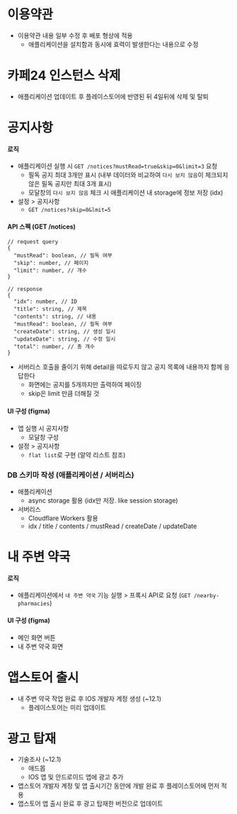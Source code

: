 # 이용약관

- 이용약관 내용 일부 수정 후 배포 형상에 적용
  - 애플리케이션을 설치함과 동시에 효력이 발생한다는 내용으로 수정

# 카페24 인스턴스 삭제
- 애플리케이션 업데이트 후 플레이스토어에 반영된 뒤 4일뒤에 삭제 및 탈퇴

# 공지사항

#### 로직

- 애플리케이션 실행 시 `GET /notices?mustRead=true&skip=0&limit=3` 요청
  - 필독 공지 최대 3개만 표시 (내부 데이터와 비교하여 `다시 보지 않음`이 체크되지 않은 필독 공지만 최대 3개 표시)
  - 모달창의 `다시 보지 않음` 체크 시 애플리케이션 내 storage에 정보 저장 (idx)
- 설정 > 공지사항
  - `GET /notices?skip=0&lmit=5`

#### API 스펙 (GET /notices)

```
// request query
{
  "mustRead": boolean, // 필독 여부
  "skip": number, // 페이지
  "limit": number, // 개수
}

// response
{
  "idx": number, // ID
  "title": string, // 제목
  "contents": string, // 내용
  "mustRead": boolean, // 필독 여부
  "createDate": string, // 생성 일시
  "updateDate": string, // 수정 일시
  "total": number, // 총 개수
}
```

- 서버리스 호출을 줄이기 위해 detail을 따로두지 않고 공지 목록에 내용까지 함께 응답한다
  - 화면에는 공지를 5개까지만 출력하여 페이징
  - skip은 limit 만큼 더해질 것

#### UI 구성 (figma)

- 앱 실행 시 공지사항
  - 모달창 구성
- 설정 > 공지사항
  - `flat list`로 구현 (알약 리스트 참조)

### DB 스키마 작성 (애플리케이션 / 서버리스)

- 애플리케이션 
  - async storage 활용 (idx만 저장. like session storage)
- 서버리스
  - Cloudflare Workers 활용
  - idx / title / contents / mustRead / createDate / updateDate

# 내 주변 약국

#### 로직

- 애플리케이션에서 `내 주변 약국` 기능 실행 > 프록시 API로 요청 (`GET /nearby-pharmacies`)

#### UI 구성 (figma)

- 메인 화면 버튼
- 내 주변 약국 화면

# 앱스토어 출시

- 내 주변 약국 작업 완료 후 IOS 개발자 계정 생성 (~12.1)
  - 플레이스토어는 미리 업데이트

# 광고 탑재

- 기술조사 (~12.1)
  - 애드몹
  - IOS 앱 및 안드로이드 앱에 광고 추가
- 앱스토어 개발자 계정 및 앱 출시기간 동안에 개발 완료 후 플레이스토어에 먼저 적용
- 앱스토어 앱 출시 완료 후 광고 탑재한 버전으로 업데이트
